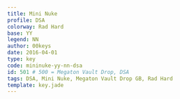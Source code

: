 ```yaml
---
title: Mini Nuke
profile: DSA
colorway: Rad Hard
base: YY
legend: NN
author: 00keys
date: 2016-04-01
type: key
code: mininuke-yy-nn-dsa
id: 501 # 500 = Megaton Vault Drop, DSA
tags: DSA, Mini Nuke, Megaton Vault Drop GB, Rad Hard
template: key.jade
---
```





